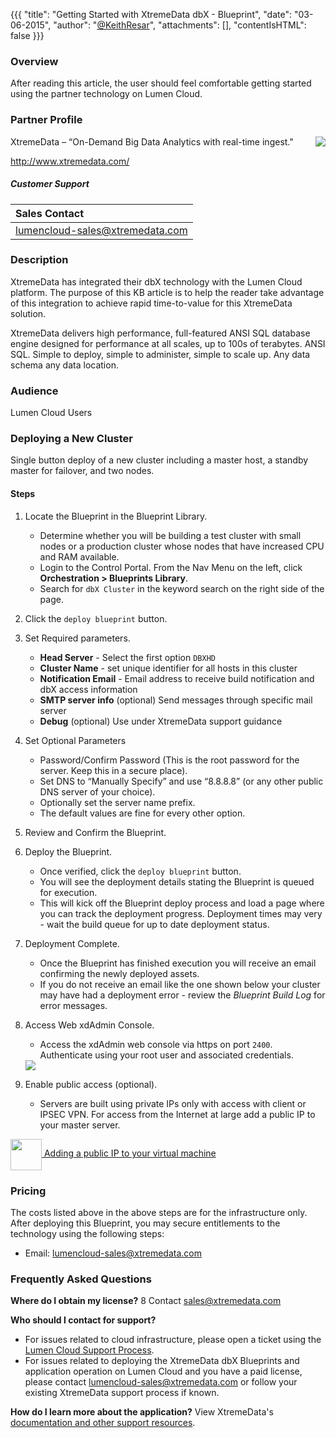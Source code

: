 {{{
  "title": "Getting Started with XtremeData dbX - Blueprint",
  "date": "03-06-2015",
  "author": "<a href='https://twitter.com/KeithResar'>@KeithResar</a>",
  "attachments": [],
  "contentIsHTML": false
}}}

### Overview
After reading this article, the user should feel comfortable getting started using the partner technology on Lumen Cloud.

### Partner Profile
<img src="../../images/xtremedata/xtremelog_wht.png" style="max-width:200px;border:0;float:right;">

XtremeData – “On-Demand Big Data Analytics with real-time ingest."

http://www.xtremedata.com/

##### Customer Support

|Sales Contact |
|:- |
|lumencloud-sales@xtremedata.com |

### Description
XtremeData has integrated their dbX technology with the Lumen Cloud platform. The purpose of this KB article is to help the reader take advantage of this integration to achieve rapid time-to-value for this XtremeData solution.

XtremeData delivers high performance, full-featured ANSI SQL database engine designed for performance at all scales, up to 100s of terabytes. ANSI SQL. Simple to deploy, simple to administer, simple to scale up. Any data schema any data location.

### Audience
Lumen Cloud Users

### Deploying a New Cluster
Single button deploy of a new cluster including a master host, a standby master for failover, and two nodes.

#### Steps
1. Locate the Blueprint in the Blueprint Library.
   * Determine whether you will be building a test cluster with small nodes or a production cluster whose nodes that have increased CPU and RAM available.
   * Login to the Control Portal. From the Nav Menu on the left, click **Orchestration > Blueprints Library**.
   * Search for `dbX Cluster` in the keyword search on the right side of the page.

2. Click the `deploy blueprint` button.

3. Set Required parameters.
   * **Head Server** - Select the first option `DBXHD`
   * **Cluster Name** - set unique identifier for all hosts in this cluster
   * **Notification Email** - Email address to receive build notification and dbX access information
   * **SMTP server info** (optional) Send messages through specific mail server
   * **Debug** (optional) Use under XtremeData support guidance

4. Set Optional Parameters
   * Password/Confirm Password (This is the root password for the server. Keep this in a secure place).
   * Set DNS to “Manually Specify” and use “8.8.8.8” (or any other public DNS server of your choice).
   * Optionally set the server name prefix.
   * The default values are fine for every other option.

5. Review and Confirm the Blueprint.

6. Deploy the Blueprint.
   * Once verified, click the `deploy blueprint` button.
   * You will see the deployment details stating the Blueprint is queued for execution.
   * This will kick off the Blueprint deploy process and load a page where you can track the deployment progress. Deployment times may very - wait the build queue for up to date deployment status.

7. Deployment Complete.
   * Once the Blueprint has finished execution you will receive an email confirming the newly deployed assets.
   * If you do not receive an email like the one shown below your cluster may have had a deployment error - review the *Blueprint Build Log* for error messages.

8. Access Web xdAdmin Console.
   * Access the xdAdmin web console via https on port `2400`. Authenticate using your root user and associated credentials.
   <img src="../../images/xtremedata/web_gui_screenshot.png" style="border:0;">

9. Enable public access (optional).
   * Servers are built using private IPs only with access with client or IPSEC VPN. For access from the Internet at large add a public IP to your master server.

  <a href="../../Network/Lumen Cloud/how-to-add-public-ip-to-virtual-machine.md">
    <img style="border:0;width:50px;vertical-align:middle;" src="../../images/shared_assets/fw_icon.png">
    Adding a public IP to your virtual machine
  </a>

### Pricing
The costs listed above in the above steps are for the infrastructure only. After deploying this Blueprint, you may secure entitlements to the technology using the following steps:
* Email: lumencloud-sales@xtremedata.com

### Frequently Asked Questions
**Where do I obtain my license?**
8 Contact sales@xtremedata.com

**Who should I contact for support?**
* For issues related to cloud infrastructure, please open a ticket using the [Lumen Cloud Support Process](../../Support/how-do-i-report-a-support-issue.md).
* For issues related to deploying the XtremeData dbX Blueprints and application operation on Lumen Cloud and you have a paid license, please contact lumencloud-sales@xtremedata.com or follow your existing XtremeData support process if known.

**How do I learn more about the application?**
View XtremeData's [documentation and other support resources](http://www.xtremedata.com/support).
